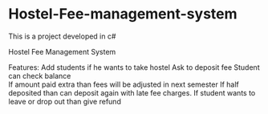 # Hostel-Fee-management-system
This is a project developed in c#

Hostel Fee Management System 

Features: 
Add students if he wants to take hostel 
Ask to deposit fee 
Student can check balance  
If amount paid extra than fees will be adjusted in next semester 
If half deposited than can deposit again with late fee charges. 
If student wants to leave or drop out than give refund 
